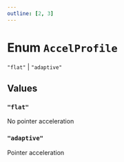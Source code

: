 ```yaml
---
outline: [2, 3]
---
```


# Enum `AccelProfile`
<Badge type="tip" text="key" />

`"flat"` | `"adaptive"`



## Values

### `"flat"`

No pointer acceleration

### `"adaptive"`

Pointer acceleration

